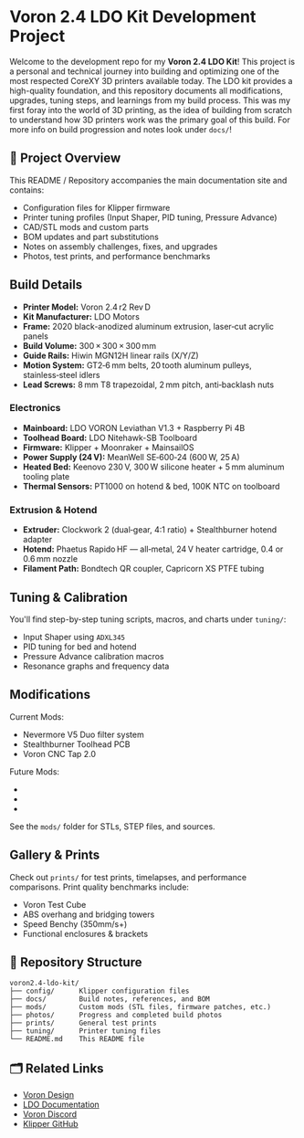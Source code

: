 # Voron 2.4 LDO Kit Development Project

Welcome to the development repo for my **Voron 2.4 LDO Kit**! This project is a personal and technical journey into building and optimizing one of the most respected CoreXY 3D printers available today. The LDO kit provides a high-quality foundation, and this repository documents all modifications, upgrades, tuning steps, and learnings from my build process. This was my first foray into the world of 3D printing, as the idea of building from scratch to understand how 3D printers work was the primary goal of this build. For more info on build progression and notes look under `docs/`!

## 🔧 Project Overview

This README / Repository accompanies the main documentation site and contains:

- Configuration files for Klipper firmware
- Printer tuning profiles (Input Shaper, PID tuning, Pressure Advance)
- CAD/STL mods and custom parts
- BOM updates and part substitutions
- Notes on assembly challenges, fixes, and upgrades
- Photos, test prints, and performance benchmarks

## Build Details
- **Printer Model:** Voron 2.4 r2 Rev D  
- **Kit Manufacturer:** LDO Motors  
- **Frame:** 2020 black-anodized aluminum extrusion, laser‑cut acrylic panels  
- **Build Volume:** 300 × 300 × 300 mm  
- **Guide Rails:** Hiwin MGN12H linear rails (X/Y/Z)  
- **Motion System:** GT2‑6 mm belts, 20 tooth aluminum pulleys, stainless‑steel idlers  
- **Lead Screws:** 8 mm T8 trapezoidal, 2 mm pitch, anti‑backlash nuts  

### Electronics

- **Mainboard:** LDO VORON Leviathan V1.3 + Raspberry Pi 4B
- **Toolhead Board:** LDO Nitehawk-SB Toolboard
- **Firmware:** Klipper + Moonraker + MainsailOS  
- **Power Supply (24 V):** MeanWell SE‑600‑24 (600 W, 25 A)  
- **Heated Bed:** Keenovo 230 V, 300 W silicone heater + 5 mm aluminum tooling plate  
- **Thermal Sensors:** PT1000 on hotend & bed, 100K NTC on toolboard  

### Extrusion & Hotend

- **Extruder:** Clockwork 2 (dual‑gear, 4:1 ratio) + Stealthburner hotend adapter  
- **Hotend:** Phaetus Rapido HF — all‑metal, 24 V heater cartridge, 0.4 or 0.6 mm nozzle  
- **Filament Path:** Bondtech QR coupler, Capricorn XS PTFE tubing  

## Tuning & Calibration

You'll find step-by-step tuning scripts, macros, and charts under `tuning/`:

- Input Shaper using `ADXL345`
- PID tuning for bed and hotend
- Pressure Advance calibration macros
- Resonance graphs and frequency data

## Modifications

Current Mods:

- Nevermore V5 Duo filter system
- Stealthburner Toolhead PCB
- Voron CNC Tap 2.0

Future Mods:

- 
- 
-

See the `mods/` folder for STLs, STEP files, and sources.

## Gallery & Prints

Check out `prints/` for test prints, timelapses, and performance comparisons. Print quality benchmarks include:

- Voron Test Cube
- ABS overhang and bridging towers
- Speed Benchy (350mm/s+)
- Functional enclosures & brackets

## 📁 Repository Structure

```text
voron2.4-ldo-kit/
├── config/      Klipper configuration files
├── docs/        Build notes, references, and BOM
├── mods/        Custom mods (STL files, firmware patches, etc.)
├── photos/      Progress and completed build photos
├── prints/      General test prints
├── tuning/      Printer tuning files
└── README.md    This README file
```

## 🗂️ Related Links

- [Voron Design](https://vorondesign.com/)
- [LDO Documentation](https://docs.ldomotors.com/)
- [Voron Discord](https://discord.gg/voron)
- [Klipper GitHub](https://github.com/Klipper3d/klipper)
